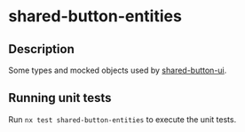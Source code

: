 # shared-button-entities

## Description

Some types and mocked objects used by [shared-button-ui](../ui/README.md).

## Running unit tests

Run `nx test shared-button-entities` to execute the unit tests.
